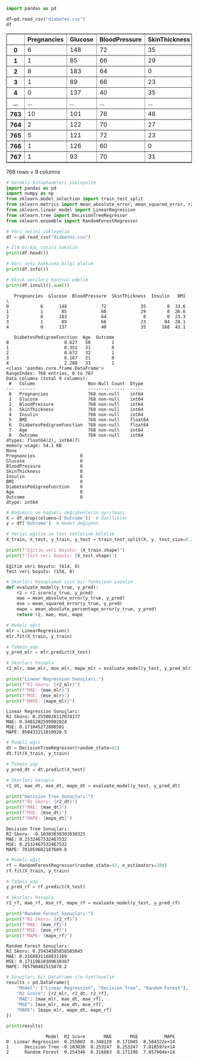```python
import pandas as pd
```


```python
df=pd.read_csv("diabetes.csv")
df
```




<div>
<style scoped>
    .dataframe tbody tr th:only-of-type {
        vertical-align: middle;
    }

    .dataframe tbody tr th {
        vertical-align: top;
    }

    .dataframe thead th {
        text-align: right;
    }
</style>
<table border="1" class="dataframe">
  <thead>
    <tr style="text-align: right;">
      <th></th>
      <th>Pregnancies</th>
      <th>Glucose</th>
      <th>BloodPressure</th>
      <th>SkinThickness</th>
      <th>Insulin</th>
      <th>BMI</th>
      <th>DiabetesPedigreeFunction</th>
      <th>Age</th>
      <th>Outcome</th>
    </tr>
  </thead>
  <tbody>
    <tr>
      <th>0</th>
      <td>6</td>
      <td>148</td>
      <td>72</td>
      <td>35</td>
      <td>0</td>
      <td>33.6</td>
      <td>0.627</td>
      <td>50</td>
      <td>1</td>
    </tr>
    <tr>
      <th>1</th>
      <td>1</td>
      <td>85</td>
      <td>66</td>
      <td>29</td>
      <td>0</td>
      <td>26.6</td>
      <td>0.351</td>
      <td>31</td>
      <td>0</td>
    </tr>
    <tr>
      <th>2</th>
      <td>8</td>
      <td>183</td>
      <td>64</td>
      <td>0</td>
      <td>0</td>
      <td>23.3</td>
      <td>0.672</td>
      <td>32</td>
      <td>1</td>
    </tr>
    <tr>
      <th>3</th>
      <td>1</td>
      <td>89</td>
      <td>66</td>
      <td>23</td>
      <td>94</td>
      <td>28.1</td>
      <td>0.167</td>
      <td>21</td>
      <td>0</td>
    </tr>
    <tr>
      <th>4</th>
      <td>0</td>
      <td>137</td>
      <td>40</td>
      <td>35</td>
      <td>168</td>
      <td>43.1</td>
      <td>2.288</td>
      <td>33</td>
      <td>1</td>
    </tr>
    <tr>
      <th>...</th>
      <td>...</td>
      <td>...</td>
      <td>...</td>
      <td>...</td>
      <td>...</td>
      <td>...</td>
      <td>...</td>
      <td>...</td>
      <td>...</td>
    </tr>
    <tr>
      <th>763</th>
      <td>10</td>
      <td>101</td>
      <td>76</td>
      <td>48</td>
      <td>180</td>
      <td>32.9</td>
      <td>0.171</td>
      <td>63</td>
      <td>0</td>
    </tr>
    <tr>
      <th>764</th>
      <td>2</td>
      <td>122</td>
      <td>70</td>
      <td>27</td>
      <td>0</td>
      <td>36.8</td>
      <td>0.340</td>
      <td>27</td>
      <td>0</td>
    </tr>
    <tr>
      <th>765</th>
      <td>5</td>
      <td>121</td>
      <td>72</td>
      <td>23</td>
      <td>112</td>
      <td>26.2</td>
      <td>0.245</td>
      <td>30</td>
      <td>0</td>
    </tr>
    <tr>
      <th>766</th>
      <td>1</td>
      <td>126</td>
      <td>60</td>
      <td>0</td>
      <td>0</td>
      <td>30.1</td>
      <td>0.349</td>
      <td>47</td>
      <td>1</td>
    </tr>
    <tr>
      <th>767</th>
      <td>1</td>
      <td>93</td>
      <td>70</td>
      <td>31</td>
      <td>0</td>
      <td>30.4</td>
      <td>0.315</td>
      <td>23</td>
      <td>0</td>
    </tr>
  </tbody>
</table>
<p>768 rows × 9 columns</p>
</div>




```python
# Gerekli kütüphaneleri yükleyelim
import pandas as pd
import numpy as np
from sklearn.model_selection import train_test_split
from sklearn.metrics import mean_absolute_error, mean_squared_error, r2_score, mean_absolute_percentage_error
from sklearn.linear_model import LinearRegression
from sklearn.tree import DecisionTreeRegressor
from sklearn.ensemble import RandomForestRegressor
```


```python
# Veri setini yükleyelim
df = pd.read_csv("diabetes.csv")

# İlk birkaç satıra bakalım
print(df.head())

# Veri seti hakkında bilgi alalım
print(df.info())

# Eksik verileri kontrol edelim
print(df.isnull().sum())
```

       Pregnancies  Glucose  BloodPressure  SkinThickness  Insulin   BMI  \
    0            6      148             72             35        0  33.6   
    1            1       85             66             29        0  26.6   
    2            8      183             64              0        0  23.3   
    3            1       89             66             23       94  28.1   
    4            0      137             40             35      168  43.1   
    
       DiabetesPedigreeFunction  Age  Outcome  
    0                     0.627   50        1  
    1                     0.351   31        0  
    2                     0.672   32        1  
    3                     0.167   21        0  
    4                     2.288   33        1  
    <class 'pandas.core.frame.DataFrame'>
    RangeIndex: 768 entries, 0 to 767
    Data columns (total 9 columns):
     #   Column                    Non-Null Count  Dtype  
    ---  ------                    --------------  -----  
     0   Pregnancies               768 non-null    int64  
     1   Glucose                   768 non-null    int64  
     2   BloodPressure             768 non-null    int64  
     3   SkinThickness             768 non-null    int64  
     4   Insulin                   768 non-null    int64  
     5   BMI                       768 non-null    float64
     6   DiabetesPedigreeFunction  768 non-null    float64
     7   Age                       768 non-null    int64  
     8   Outcome                   768 non-null    int64  
    dtypes: float64(2), int64(7)
    memory usage: 54.1 KB
    None
    Pregnancies                 0
    Glucose                     0
    BloodPressure               0
    SkinThickness               0
    Insulin                     0
    BMI                         0
    DiabetesPedigreeFunction    0
    Age                         0
    Outcome                     0
    dtype: int64
    


```python
# Bağımsız ve bağımlı değişkenlerin ayrılması
X = df.drop(columns=['Outcome'])  # Özellikler
y = df['Outcome']  # Hedef değişken

# Veriyi eğitim ve test setlerine bölelim
X_train, X_test, y_train, y_test = train_test_split(X, y, test_size=0.2, random_state=42)

print(f"Eğitim veri boyutu: {X_train.shape}")
print(f"Test veri boyutu: {X_test.shape}")
```

    Eğitim veri boyutu: (614, 8)
    Test veri boyutu: (154, 8)
    


```python
# Skorları hesaplamak için bir fonksiyon yazalım
def evaluate_model(y_true, y_pred):
    r2 = r2_score(y_true, y_pred)
    mae = mean_absolute_error(y_true, y_pred)
    mse = mean_squared_error(y_true, y_pred)
    mape = mean_absolute_percentage_error(y_true, y_pred)
    return r2, mae, mse, mape
```


```python
# Modeli eğit
mlr = LinearRegression()
mlr.fit(X_train, y_train)

# Tahmin yap
y_pred_mlr = mlr.predict(X_test)

# Skorları hesapla
r2_mlr, mae_mlr, mse_mlr, mape_mlr = evaluate_model(y_test, y_pred_mlr)

print("Linear Regression Sonuçları:")
print(f"R2 Skoru: {r2_mlr}")
print(f"MAE: {mae_mlr}")
print(f"MSE: {mse_mlr}")
print(f"MAPE: {mape_mlr}")
```

    Linear Regression Sonuçları:
    R2 Skoru: 0.2550028117674177
    MAE: 0.3481282599992824
    MSE: 0.171045272808501
    MAPE: 858432211010920.5
    


```python
# Modeli eğit
dt = DecisionTreeRegressor(random_state=42)
dt.fit(X_train, y_train)

# Tahmin yap
y_pred_dt = dt.predict(X_test)

# Skorları hesapla
r2_dt, mae_dt, mse_dt, mape_dt = evaluate_model(y_test, y_pred_dt)

print("Decision Tree Sonuçları:")
print(f"R2 Skoru: {r2_dt}")
print(f"MAE: {mae_dt}")
print(f"MSE: {mse_dt}")
print(f"MAPE: {mape_dt}")
```

    Decision Tree Sonuçları:
    R2 Skoru: -0.10303030303030325
    MAE: 0.2532467532467532
    MSE: 0.2532467532467532
    MAPE: 701859682187609.8
    


```python
# Modeli eğit
rf = RandomForestRegressor(random_state=42, n_estimators=100)
rf.fit(X_train, y_train)

# Tahmin yap
y_pred_rf = rf.predict(X_test)

# Skorları hesapla
r2_rf, mae_rf, mse_rf, mape_rf = evaluate_model(y_test, y_pred_rf)

print("Random Forest Sonuçları:")
print(f"R2 Skoru: {r2_rf}")
print(f"MAE: {mae_rf}")
print(f"MSE: {mse_rf}")
print(f"MAPE: {mape_rf}")
```

    Random Forest Sonuçları:
    R2 Skoru: 0.25434585858585845
    MAE: 0.3168831168831169
    MSE: 0.17119610389610387
    MAPE: 785790402515878.2
    


```python
# Sonuçları bir DataFrame ile özetleyelim
results = pd.DataFrame({
    "Model": ["Linear Regression", "Decision Tree", "Random Forest"],
    "R2 Score": [r2_mlr, r2_dt, r2_rf],
    "MAE": [mae_mlr, mae_dt, mae_rf],
    "MSE": [mse_mlr, mse_dt, mse_rf],
    "MAPE": [mape_mlr, mape_dt, mape_rf]
})

print(results)
```

                   Model  R2 Score       MAE       MSE          MAPE
    0  Linear Regression  0.255003  0.348128  0.171045  8.584322e+14
    1      Decision Tree -0.103030  0.253247  0.253247  7.018597e+14
    2      Random Forest  0.254346  0.316883  0.171196  7.857904e+14
    


```python

```


```python

```
